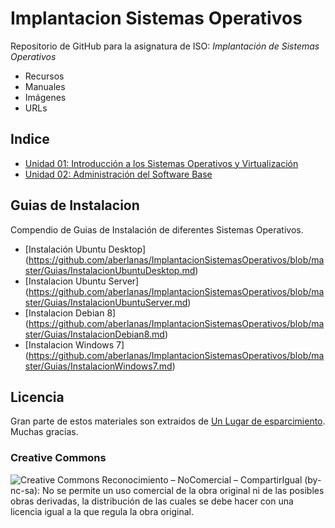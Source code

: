 # Implantacion Sistemas Operativos

Repositorio de GitHub para la asignatura de ISO: *Implantación de Sistemas Operativos*

* Recursos
* Manuales
* Imágenes
* URLs

## Indice ##
* [Unidad 01: Introducción a los Sistemas Operativos y Virtualización](https://github.com/aberlanas/ImplantacionSistemasOperativos/blob/master/Unidad_01/Readme.md)
* [Unidad 02: Administración del Software Base](https://github.com/aberlanas/ImplantacionSistemasOperativos/blob/master/Unidad_02/Readme.md)


## Guias de Instalacion

Compendio de Guias de Instalación de diferentes Sistemas Operativos.

* [Instalación Ubuntu Desktop] (https://github.com/aberlanas/ImplantacionSistemasOperativos/blob/master/Guias/InstalacionUbuntuDesktop.md)
* [Instalacion Ubuntu Server] (https://github.com/aberlanas/ImplantacionSistemasOperativos/blob/master/Guias/InstalacionUbuntuServer.md)
* [Instalacion Debian 8] (https://github.com/aberlanas/ImplantacionSistemasOperativos/blob/master/Guias/InstalacionDebian8.md)
* [Instalacion Windows 7] (https://github.com/aberlanas/ImplantacionSistemasOperativos/blob/master/Guias/InstalacionWindows7.md)

## Licencia

Gran parte de estos materiales son extraidos de [Un Lugar de esparcimiento](https://cadascu.wordpress.com/). Muchas gracias.

### Creative Commons

![Creative Commons](http://es.creativecommons.org/blog/wp-content/uploads/2013/04/by-nc-sa.eu_petit.png)  Reconocimiento – NoComercial – CompartirIgual (by-nc-sa): No se permite un uso comercial de la obra original ni de las posibles obras derivadas, la distribución de las cuales se debe hacer con una licencia igual a la que regula la obra original.
